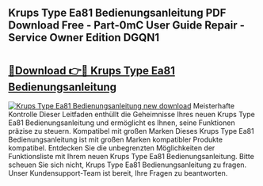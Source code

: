 ## Krups Type Ea81 Bedienungsanleitung PDF Download Free - Part-0mC User Guide Repair - Service Owner Edition DGQN1

# <h2><a href="http://df41w20.blite.top/?on=Krups+Type+Ea81+Bedienungsanleitung">🔗Download 👉🔴 Krups Type Ea81 Bedienungsanleitung</a></h2>

[![Krups Type Ea81 Bedienungsanleitung new download](https://i.imgur.com/lujVjoI.png)](http://df41w20.blite.top/?on=Krups+Type+Ea81+Bedienungsanleitung)
Meisterhafte Kontrolle Dieser Leitfaden enthüllt die Geheimnisse Ihres neuen Krups Type Ea81 Bedienungsanleitung und ermöglicht es Ihnen, seine Funktionen präzise zu steuern. Kompatibel mit großen Marken Dieses Krups Type Ea81 Bedienungsanleitung ist mit großen Marken kompatibler Produkte kompatibel. Entdecken Sie die unbegrenzten Möglichkeiten der Funktionsliste mit Ihrem neuen Krups Type Ea81 Bedienungsanleitung. Bitte scheuen Sie sich nicht, Krups Type Ea81 Bedienungsanleitung zu fragen. Unser Kundensupport-Team ist bereit, Ihre Fragen zu beantworten.
